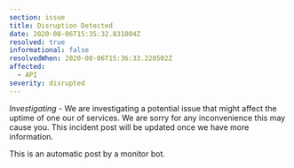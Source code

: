 ```yaml
---
section: issue
title: Disruption Detected
date: 2020-08-06T15:35:32.831004Z
resolved: true
informational: false
resolvedWhen: 2020-08-06T15:36:33.220502Z
affected:
  - API
severity: disrupted
---
```

*Investigating* - We are investigating a potential issue that might affect the uptime of one our of services. We are sorry for any inconvenience this may cause you. This incident post will be updated once we have more information.

This is an automatic post by a monitor bot.
        